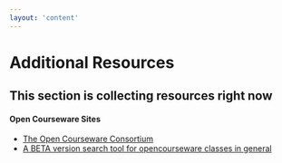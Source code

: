 ```yaml
---
layout: 'content'
---
```

# Additional Resources

## This section is collecting resources right now

#### Open Courseware Sites
* [The Open Courseware Consortium](http://www.ocwconsortium.org/en/courses/ocwsites)
* [A BETA version search tool for opencourseware classes in general](http://www.ocwconsortium.org/index.php?option=com_coursefinder&view=search&Itemid=9&q=computer+science&l=English)